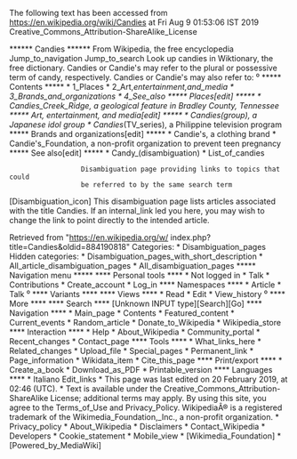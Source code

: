 The following text has been accessed from https://en.wikipedia.org/wiki/Candies at Fri Aug 9 01:53:06 IST 2019
Creative_Commons_Attribution-ShareAlike_License




















****** Candies ******
From Wikipedia, the free encyclopedia
Jump_to_navigation Jump_to_search
 Look up candies in Wiktionary, the free dictionary.
Candies or Candie's may refer to the plural or possessive term of candy,
respectively. Candies or Candie's may also refer to:
⁰
***** Contents *****
    * 1_Places
    * 2_Art,_entertainment,_and_media
    * 3_Brands_and_organizations
    * 4_See_also
***** Places[edit] *****
    * Candies_Creek_Ridge, a geological feature in Bradley County, Tennessee
***** Art, entertainment, and media[edit] *****
    * Candies_(group), a Japanese idol group
    * Candies_(TV_series), a Philippine television program
***** Brands and organizations[edit] *****
    * Candie's, a clothing brand
    * Candie's_Foundation, a non-profit organization to prevent teen pregnancy
***** See also[edit] *****
    * Candy_(disambiguation)
    * List_of_candies

                      Disambiguation page providing links to topics that could
                      be referred to by the same search term
[Disambiguation_icon] This disambiguation page lists articles associated with
                      the title Candies.
                      If an internal_link led you here, you may wish to change
                      the link to point directly to the intended article.

Retrieved from "https://en.wikipedia.org/w/
index.php?title=Candies&oldid=884190818"
Categories:
    * Disambiguation_pages
Hidden categories:
    * Disambiguation_pages_with_short_description
    * All_article_disambiguation_pages
    * All_disambiguation_pages
***** Navigation menu *****
**** Personal tools ****
    * Not logged in
    * Talk
    * Contributions
    * Create_account
    * Log_in
**** Namespaces ****
    * Article
    * Talk
⁰
**** Variants ****
**** Views ****
    * Read
    * Edit
    * View_history
⁰
**** More ****
**** Search ****
[Unknown INPUT type][Search][Go]
**** Navigation ****
    * Main_page
    * Contents
    * Featured_content
    * Current_events
    * Random_article
    * Donate_to_Wikipedia
    * Wikipedia_store
**** Interaction ****
    * Help
    * About_Wikipedia
    * Community_portal
    * Recent_changes
    * Contact_page
**** Tools ****
    * What_links_here
    * Related_changes
    * Upload_file
    * Special_pages
    * Permanent_link
    * Page_information
    * Wikidata_item
    * Cite_this_page
**** Print/export ****
    * Create_a_book
    * Download_as_PDF
    * Printable_version
**** Languages ****
    * Italiano
Edit_links
    * This page was last edited on 20 February 2019, at 02:46 (UTC).
    * Text is available under the Creative_Commons_Attribution-ShareAlike
      License; additional terms may apply. By using this site, you agree to the
      Terms_of_Use and Privacy_Policy. WikipediaÂ® is a registered trademark of
      the Wikimedia_Foundation,_Inc., a non-profit organization.
    * Privacy_policy
    * About_Wikipedia
    * Disclaimers
    * Contact_Wikipedia
    * Developers
    * Cookie_statement
    * Mobile_view
    * [Wikimedia_Foundation]
    * [Powered_by_MediaWiki]
